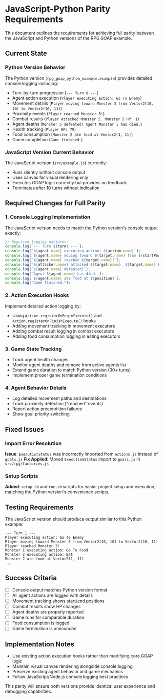 # JavaScript-Python Parity Requirements

This document outlines the requirements for achieving full parity between the JavaScript and Python versions of the RPG GOAP example.

## Current State

### Python Version Behavior
The Python version (`rpg_goap_python_example.example`) provides detailed console logging including:
- Turn-by-turn progression (`--- Turn X ---`)
- Agent action execution (`Player executing action: Go To Enemy`)
- Movement details (`Player moving toward Monster 5 from Vector2(10, 10) to Vector2(10, 11)`)
- Proximity events (`Player reached Monster 5!`)
- Combat results (`Player attacked Monster 5. Monster 5 HP: 1`)
- Agent deaths (`Monster 5 defeated! Agent Monster 5 has died.`)
- Health tracking (`Player HP: 79`)
- Food consumption (`Monster 2 ate food at Vector2(1, 11)`)
- Game completion (`Game finished.`)

### JavaScript Version Current Behavior
The JavaScript version (`src/example.js`) currently:
- Runs silently without console output
- Uses canvas for visual rendering only
- Executes GOAP logic correctly but provides no feedback
- Terminates after 10 turns without indication

## Required Changes for Full Parity

### 1. Console Logging Implementation
The JavaScript version needs to match the Python version's console output exactly:

```javascript
// Required logging patterns:
console.log(`--- Turn ${turn} ---`);
console.log(`${agent.name} executing action: ${action.name}`);
console.log(`${agent.name} moving toward ${target.name} from ${startPos} to ${endPos}`);
console.log(`${agent.name} reached ${target.name}!`);
console.log(`${attacker.name} attacked ${target.name}. ${target.name} HP: ${hp}`);
console.log(`${agent.name} defeated!`);
console.log(`Agent ${agent.name} has died.`);
console.log(`${agent.name} ate food at ${position}`);
console.log("Game finished.");
```

### 2. Action Execution Hooks
Implement detailed action logging by:
- Using `Action.registerOnBeginExecute()` and `Action.registerOnFinishExecute()` hooks
- Adding movement tracking in movement executors
- Adding combat result logging in combat executors
- Adding food consumption logging in eating executors

### 3. Game State Tracking
- Track agent health changes
- Monitor agent deaths and remove from active agents list
- Extend game duration to match Python version (30+ turns)
- Implement proper game termination conditions

### 4. Agent Behavior Details
- Log detailed movement paths and destinations
- Track proximity detection ("reached" events)
- Report action precondition failures
- Show goal priority switching

## Fixed Issues

### Import Error Resolution
**Issue**: `ExecutionStatus` was incorrectly imported from `actions.js` instead of `goals.js`
**Fix Applied**: Moved `ExecutionStatus` import to `goals.js` in `src/rpg/factories.js`

### Setup Scripts
**Added**: `setup.sh` and `run.sh` scripts for easier project setup and execution, matching the Python version's convenience scripts.

## Testing Requirements

The JavaScript version should produce output similar to this Python example:
```
--- Turn 1 ---
Player executing action: Go To Enemy
Player moving toward Monster 5 from Vector2(10, 10) to Vector2(10, 11)
Player reached Monster 5!
Monster 1 executing action: Go To Food
Monster 2 executing action: Eat
Monster 2 ate food at Vector2(1, 11)
...
```

## Success Criteria

- [ ] Console output matches Python version format
- [ ] All agent actions are logged with details
- [ ] Movement tracking shows start/end positions
- [ ] Combat results show HP changes
- [ ] Agent deaths are properly reported
- [ ] Game runs for comparable duration
- [ ] Food consumption is logged
- [ ] Game termination is announced

## Implementation Notes

- Use existing action execution hooks rather than modifying core GOAP logic
- Maintain visual canvas rendering alongside console logging
- Preserve existing agent behavior and game mechanics
- Follow JavaScript/Node.js console logging best practices

This parity will ensure both versions provide identical user experience and debugging capabilities.